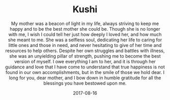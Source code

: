 ---
title: "Kushi"  # Add a page title.
subtitle: "My mother was a beacon of light in my life, always striving to keep me happy and to be the best mother she could be. Though she is no longer with me, I wish I could tell her just how deeply I loved her, and how much she meant to me. She was a selfless soul, dedicating her life to caring for little ones and those in need, and never hesitating to give of her time and resources to help others. Despite her own struggles and battles with illness, she was an unyielding pillar of strength, pushing me to become the best version of myself. I owe everything I am to her, and it is through her guidance and love that I have come to understand that true happiness is not found in our own accomplishments, but in the smile of those we hold dear. I long for you, dear mother, and I bow down in humble gratitude for all the blessings you have bestowed upon me."
summary: "Mom taught me selfless love."

date: 2017-08-16
---